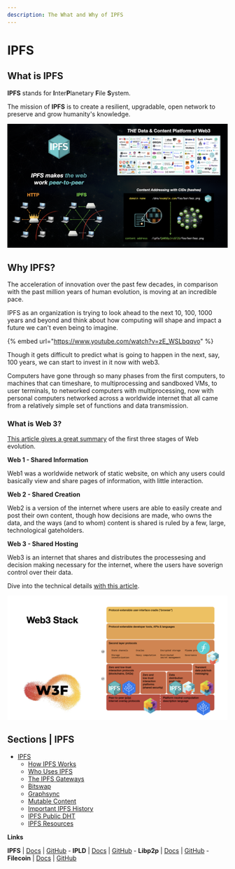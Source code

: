 ```yaml
---
description: The What and Why of IPFS
---
```


# IPFS

## What is IPFS

**IPFS** stands for **I**nter**P**lanetary **F**ile **S**ystem.

The mission of **IPFS** is to create a resilient, upgradable, open network to preserve and grow humanity's knowledge.

![](<../../.gitbook/assets/ipfs.png>)

## Why IPFS?

The acceleration of innovation over the past few decades, in comparison with the past million years of human evolution, is moving at an incredible pace.

IPFS as an organization is trying to look ahead to the next 10, 100, 1000 years and beyond and think about how computing will shape and impact a future we can't even being to imagine.

{% embed url="https://www.youtube.com/watch?v=zE_WSLbqqvo" %}

Though it gets difficult to predict what is going to happen in the next, say, 100 years, we can start to invest in it now with web3.

Computers have gone through so many phases from the first computers, to machines that can timeshare, to multiprocessing and sandboxed VMs, to user terminals, to networked computers with multiprocessing, now with personal computers networked across a worldwide internet that all came from a relatively simple set of functions and data transmission.

### What is Web 3?

[This article gives a great summary](https://medium.com/@vegxcodes/what-you-should-know-about-web3-part-1-15a2ddcfbc41) of the first three stages of Web evolution.

**Web 1 - Shared Information**

Web1 was a worldwide network of static website, on which any users could basically view and share pages of information, with little interaction.

**Web 2 - Shared Creation**

Web2 is a version of the internet where users are able to easily create and post their own content, though how decisions are made, who owns the data, and the ways (and to whom) content is shared is ruled by a few, large, technological gateholders.

**Web 3 - Shared Hosting**

Web3 is an internet that shares and distributes the processesing and decision making necessary for the internet, where the users have soverign control over their data.

Dive into the technical details [with this article](https://mikeal.notion.site/web3-data-permanence-0230072b594748ed9aa0c71ad331f289).

![](<../../.gitbook/assets/ipfs_web3_stack.png>)

## Sections | IPFS

* [IPFS](README.md)
  * [How IPFS Works](how-ipfs-works.md)
  * [Who Uses IPFS](who-uses-ipfs.md)
  * [The IPFS Gateways](ipfs-gateways.md)
  * [Bitswap](bitswap.md)
  * [Graphsync](graphsync.md)
  * [Mutable Content](mutable-content.md)
  * [Important IPFS History](ipfs-history.md)
  * [IPFS Public DHT](ipfs-public-dht.md)
  * [IPFS Resources](ipfs-resources.md)

**Links**

**IPFS** | [Docs](https://docs.ipfs.io) | [GitHub](https://github.com/ipfs) - **IPLD** | [Docs](https://ipld.io/docs/) | [GitHub](https://github.com/ipld) - **Libp2p** | [Docs](https://docs.libp2p.io) | [GitHub](https://github.com/libp2p) - **Filecoin** | [Docs](https://docs.filecoin.io) | [GitHub](https://github.com/filecoin-project)

